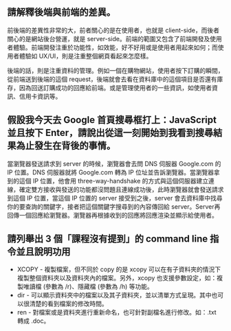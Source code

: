 ## 請解釋後端與前端的差異。

前後端的差異性非常的大，前者關心的是在使用者，也就是 client-side，而後者關心的是網站後台營運，就是 server-side。前端的範圍又包含了前端開發及使用者體驗。前端開發注重於功能性，如效能，好不好用或是使用者用起來如何；而使用者體驗如 UX/UI，則是注重整個網頁看起來怎麼樣。

後端的話，則是注重資料的管理。例如一個在購物網站，使用者按下訂購的瞬間，從前端送到後端的這個 request，後端就會去看在資料庫中的這個項目是否還有庫存，因為回送訂購成功的回應給前端。或是管理使用者的一些資訊，如使用者資訊、信用卡資訊等。

## 假設我今天去 Google 首頁搜尋框打上：JavaScript 並且按下 Enter，請說出從這一刻開始到我看到搜尋結果為止發生在背後的事情。

當瀏覽器發送請求到 server 的時候，瀏覽器會去問 DNS 伺服器 Google.com 的 IP 位置。DNS 伺服器就將 Google.com 轉為 IP 位址並告訴瀏覽器。當瀏覽器拿到的這個 IP 位置，他會用 three-way-handshake 的方式與這個伺服器建立連線，確定雙方接收與發送的功能都沒問題且連線成功後，此時瀏覽器就會發送請求到這個 IP 位置，當這個 IP 位置的 server 接受到之後，server 會去資料庫中找尋你的要查詢的關鍵字，接者把這個關鍵字搜尋到的內容傳回給 server。Server再回傳一個回應給瀏覽器。瀏覽器再根據收到的回應將回應渲染並顯示給使用者。


## 請列舉出 3 個「課程沒有提到」的 command line 指令並且說明功用

* XCOPY - 複製檔案，但不同於 copy 的是 xcopy 可以在有子資料夾的情況下複製整個資料夾以及資料夾內的檔案。另外，xcopy 也支援參數設定，如：複製唯讀檔 (參數為 /r)、隱藏檔 (參數為 /h) 等功能。
* dir - 可以顯示資料夾中的檔案以及其子資料夾，並以清單方式呈現。其中也可以很清楚的看到檔案的修改時間。
* ren - 對檔案或是資料夾進行重新命名，也可針對副檔名進行修改。如：.txt 轉成 .doc。